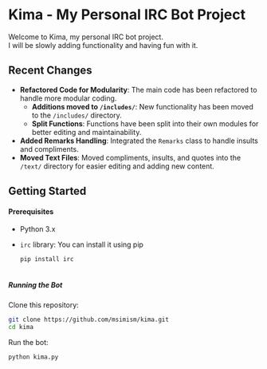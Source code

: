 # Kima - My Personal IRC Bot Project

Welcome to Kima, my personal IRC bot project.  
I will be slowly adding functionality and having fun with it. 




## Recent Changes
- **Refactored Code for Modularity**: The main code has been refactored to handle more modular coding.
  - **Additions moved to `/includes/`**: New functionality has been moved to the `/includes/` directory.
  - **Split Functions**: Functions have been split into their own modules for better editing and maintainability.
- **Added Remarks Handling**: Integrated the `Remarks` class to handle insults and compliments.
- **Moved Text Files**: Moved compliments, insults, and quotes into the `/text/` directory for easier editing and adding new content.

## Getting Started

#### Prerequisites

- Python 3.x
- `irc` library: You can install it using pip

  ```bash
  pip install irc
 
##### Running the Bot

Clone this repository:

```bash
git clone https://github.com/msimism/kima.git
cd kima
```

Run the bot:

```bash
python kima.py
```


